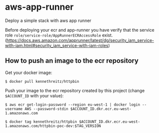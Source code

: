 # aws-app-runner
Deploy a simple stack with aws app runner

Before deploying your ecr and app-runner you have verify that the service role `role/service-role/AppRunnerECRAccessRole` exist. (https://docs.aws.amazon.com/apprunner/latest/dg/security_iam_service-with-iam.html#security_iam_service-with-iam-roles)
## How to push an image to the ecr repository

Get your docker image:
```
$ docker pull kennethreitz/httpbin
```

Push your image to the ecr repository created by this project (change `$ACCOUNT_ID` with your value):
```
$ aws ecr get-login-password --region eu-west-1 | docker login --username AWS --password-stdin $ACCOUNT_ID.dkr.ecr.eu-west-1.amazonaws.com
```
```
$ docker tag kennethreitz/httpbin $ACCOUNT_ID.dkr.ecr.eu-west-1.amazonaws.com/httpbin-poc-dev:$TAG_VERSION
```
